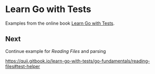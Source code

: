 
# Learn Go with Tests

Examples from the online book [Learn Go with Tests](https://quii.gitbook.io/learn-go-with-tests).

## Next

Continue example for *Reading Files* and parsing

https://quii.gitbook.io/learn-go-with-tests/go-fundamentals/reading-files#test-helper
